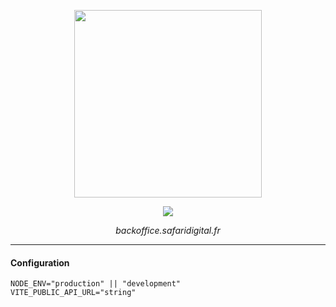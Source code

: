<p align="center">
    <img width="300" src=".assets/logo-v1_full.svg">
</p>
<div align="center">
    <a href="https://github.com/safari-digital"><img src="https://img.shields.io/badge/safari-digital-green.svg"></a>
</div>

<p align="center">
    <em>backoffice.safaridigital.fr</em>
</p>

---

#### Configuration

```
NODE_ENV="production" || "development"
VITE_PUBLIC_API_URL="string"
```
